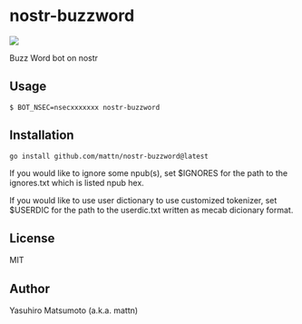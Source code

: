 # nostr-buzzword

![](https://image.nostr.build/a69e388c4bdf0ea8a60b2380337ad7518247c958047ad85df847b04ae35c30c5.png)

Buzz Word bot on nostr

## Usage

```
$ BOT_NSEC=nsecxxxxxxx nostr-buzzword
```

## Installation

```
go install github.com/mattn/nostr-buzzword@latest
```

If you would like to ignore some npub(s), set $IGNORES for the path to the ignores.txt which is listed npub hex.

If you would like to use user dictionary to use customized tokenizer, set $USERDIC for the path to the userdic.txt written as mecab dicionary format.

## License

MIT

## Author

Yasuhiro Matsumoto (a.k.a. mattn)
